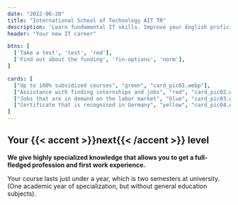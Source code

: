 ```yaml
---
date: "2022-06-20"
title: "International School of Technology AIT TR"
description: 'Learn fundamental IT skills. Improve your English proficiency. Land a job.'
header: "Your new IT career"

btns: [
  ['Take a test', 'test', 'red'],
  ['Find out about the funding', 'fin-options', 'norm'],
]

cards: [
  ["Up to 100% subsidized courses", "green", "card_pic01.webp"],
  ["Assistance with finding internships and jobs", "red", "card_pic02.webp"],
  ["Jobs that are in demand on the labor market", "blue", "card_pic03.webp"],
  ["Certificate that is recognised in Germany", "yellow", "card_pic04.webp"],
]
---
```


## Your {{< accent >}}next{{< /accent >}} level

__We give highly specialized knowledge that allows you to get a full-fledged profession and first work experience.__

Your course lasts just under a year, which is two semesters at university. (One academic year of specialization, but without general education subjects).
